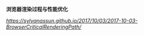 **浏览器渲染过程与性能优化**

*https://sylvanassun.github.io/2017/10/03/2017-10-03-BrowserCriticalRenderingPath/*

